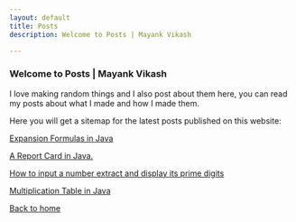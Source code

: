 ```yaml
---
layout: default
title: Posts
description: Welcome to Posts | Mayank Vikash

---
```


### Welcome to Posts | Mayank Vikash

I love making random things and I also post about them here, you can read my posts about what I made and how I made them.

Here you will get a sitemap for the latest posts published on this website:

[Expansion Formulas in Java](https://mayankvikash.ml/posts/Expansion-Formulas-in-Java/)

[A Report Card in Java.](https://mayankvikash.ml/posts/simple-report-card-in-java/)

[How to input a number extract and display its prime digits](https://mayankvikash.ml/posts/how-to-input-a-number-and-display-its-prime-digits/)

[Multiplication Table in Java](https://mayankvikash.in/posts/multiplication-table-in-java/)

[Back to home](https://mayankvikash.ml/)

